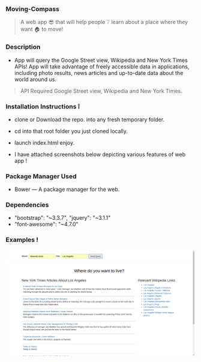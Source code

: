 ### Moving-Compass

> A web app :sunglasses: that will help people :grey_question: learn about a place where they want :house: to move!


### Description 
* App will query the Google Street view, Wikipedia and New York Times APIs!
  App will take advantage of freely accessible data in  applications, including photo results, news articles and up-to-date     data about the world around us.

> API Required  Google Street view, Wikipedia and New York Times.



### Installation Instructions :grey_exclamation:

* clone or Download the repo. into any fresh temporary folder.

* cd into that root folder you just cloned locally.

* launch index.html enjoy. 

* I have attached screenshots below depicting various features of web app !



### Package Manager Used 

* Bower — A package manager for the web.

### Dependencies

*  "bootstrap": "~3.3.7",  "jquery": "~3.1.1"
*  "font-awesome": "~4.7.0" 


### Examples !


![alt tag](https://github.com/divyanshu-rawat/Moving-Compass-App/blob/master/snapshot/query.png)
